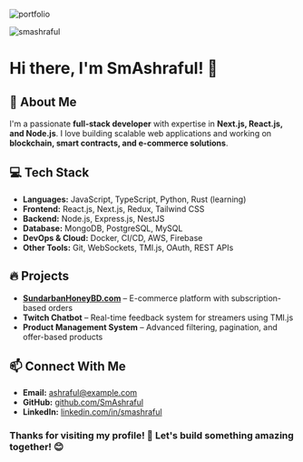 ![portfolio](https://github.com/user-attachments/assets/b7e4f1f0-fe5a-4756-b51f-c41ca7b3c3e6)

[//]: # ( <h1 align="center">Hi 👋, I'm Sm Ashraful</h1>)
[//]: # (<h3 align="center">A passionate Software Engineer from Dhaka, Bangladesh</h3>)

<p align="left"> <img src="https://komarev.com/ghpvc/?username=SmAshraful&label=Profile%20views&color=FF6500&style=flat" alt="smashraful" /> </p>

# Hi there, I'm SmAshraful! 👋

## 🚀 About Me
I'm a passionate **full-stack developer** with expertise in **Next.js, React.js, and Node.js**. I love building scalable web applications and working on **blockchain, smart contracts, and e-commerce solutions**.

## 💻 Tech Stack
- **Languages:** JavaScript, TypeScript, Python, Rust (learning)
- **Frontend:** React.js, Next.js, Redux, Tailwind CSS
- **Backend:** Node.js, Express.js, NestJS
- **Database:** MongoDB, PostgreSQL, MySQL
- **DevOps & Cloud:** Docker, CI/CD, AWS, Firebase
- **Other Tools:** Git, WebSockets, TMI.js, OAuth, REST APIs

## 🔥 Projects
- **[SundarbanHoneyBD.com](https://sundarbanhoneybd.com/)** – E-commerce platform with subscription-based orders
- **Twitch Chatbot** – Real-time feedback system for streamers using TMI.js
- **Product Management System** – Advanced filtering, pagination, and offer-based products

## 📫 Connect With Me
- **Email:** ashraful@example.com
- **GitHub:** [github.com/SmAshraful](https://github.com/SmAshraful)
- **LinkedIn:** [linkedin.com/in/smashraful](https://linkedin.com/in/smashraful)

### Thanks for visiting my profile! 🚀 Let's build something amazing together! 😊
